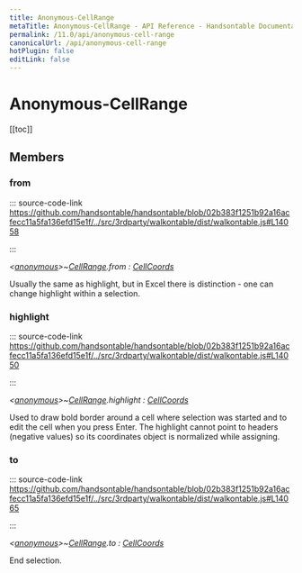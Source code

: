```yaml
---
title: Anonymous-CellRange
metaTitle: Anonymous-CellRange - API Reference - Handsontable Documentation
permalink: /11.0/api/anonymous-cell-range
canonicalUrl: /api/anonymous-cell-range
hotPlugin: false
editLink: false
---
```


# Anonymous-CellRange

[[toc]]
## Members

### from
  
::: source-code-link https://github.com/handsontable/handsontable/blob/02b383f1251b92a16acfecc11a5fa136efd15e1f/../src/3rdparty/walkontable/dist/walkontable.js#L14058

:::

_&lt;[anonymous](@/api/anonymous.md)&gt;~[CellRange](@/api/cellRange.md).from : [CellCoords](@/api/cellCoords.md)_

Usually the same as highlight, but in Excel there is distinction - one can change
highlight within a selection.



### highlight
  
::: source-code-link https://github.com/handsontable/handsontable/blob/02b383f1251b92a16acfecc11a5fa136efd15e1f/../src/3rdparty/walkontable/dist/walkontable.js#L14050

:::

_&lt;[anonymous](@/api/anonymous.md)&gt;~[CellRange](@/api/cellRange.md).highlight : [CellCoords](@/api/cellCoords.md)_

Used to draw bold border around a cell where selection was started and to edit the cell
when you press Enter. The highlight cannot point to headers (negative values) so its
coordinates object is normalized while assigning.



### to
  
::: source-code-link https://github.com/handsontable/handsontable/blob/02b383f1251b92a16acfecc11a5fa136efd15e1f/../src/3rdparty/walkontable/dist/walkontable.js#L14065

:::

_&lt;[anonymous](@/api/anonymous.md)&gt;~[CellRange](@/api/cellRange.md).to : [CellCoords](@/api/cellCoords.md)_

End selection.



